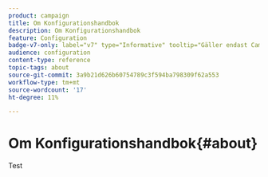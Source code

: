 ```yaml
---
product: campaign
title: Om Konfigurationshandbok
description: Om Konfigurationshandbok
feature: Configuration
badge-v7-only: label="v7" type="Informative" tooltip="Gäller endast Campaign Classic v7"
audience: configuration
content-type: reference
topic-tags: about
source-git-commit: 3a9b21d626b60754789c3f594ba798309f62a553
workflow-type: tm+mt
source-wordcount: '17'
ht-degree: 11%

---
```



# Om Konfigurationshandbok{#about}



Test


